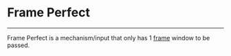 # Frame Perfect
---

Frame Perfect is a mechanism/input that only has 1 [frame](Frame) window to be passed.